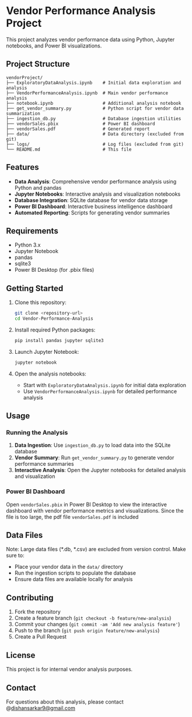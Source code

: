 # Vendor Performance Analysis Project

This project analyzes vendor performance data using Python, Jupyter notebooks, and Power BI visualizations.

## Project Structure

```
vendorProject/
├── ExploratoryDataAnalysis.ipynb    # Initial data exploration and analysis
├── VendorPerformanceAnalysis.ipynb  # Main vendor performance analysis
├── notebook.ipynb                   # Additional analysis notebook
├── get_vendor_summary.py            # Python script for vendor data summarization
├── ingestion_db.py                  # Database ingestion utilities
├── vendorSales.pbix                 # Power BI dashboard
├── vendorSales.pdf                  # Generated report
├── data/                            # Data directory (excluded from git)
├── logs/                            # Log files (excluded from git)
└── README.md                        # This file
```

## Features

- **Data Analysis**: Comprehensive vendor performance analysis using Python and pandas
- **Jupyter Notebooks**: Interactive analysis and visualization notebooks
- **Database Integration**: SQLite database for vendor data storage
- **Power BI Dashboard**: Interactive business intelligence dashboard
- **Automated Reporting**: Scripts for generating vendor summaries

## Requirements

- Python 3.x
- Jupyter Notebook
- pandas
- sqlite3
- Power BI Desktop (for .pbix files)

## Getting Started

1. Clone this repository:
   ```bash
   git clone <repository-url>
   cd Vendor-Performance-Analysis
   ```

2. Install required Python packages:
   ```bash
   pip install pandas jupyter sqlite3
   ```

3. Launch Jupyter Notebook:
   ```bash
   jupyter notebook
   ```

4. Open the analysis notebooks:
   - Start with `ExploratoryDataAnalysis.ipynb` for initial data exploration
   - Use `VendorPerformanceAnalysis.ipynb` for detailed performance analysis

## Usage

### Running the Analysis

1. **Data Ingestion**: Use `ingestion_db.py` to load data into the SQLite database
2. **Vendor Summary**: Run `get_vendor_summary.py` to generate vendor performance summaries
3. **Interactive Analysis**: Open the Jupyter notebooks for detailed analysis and visualization

### Power BI Dashboard

Open `vendorSales.pbix` in Power BI Desktop to view the interactive dashboard with vendor performance metrics and visualizations.
Since the file is too large, the pdf file `vendorSales.pdf` is included

## Data Files

Note: Large data files (*.db, *.csv) are excluded from version control. Make sure to:
- Place your vendor data in the `data/` directory
- Run the ingestion scripts to populate the database
- Ensure data files are available locally for analysis

## Contributing

1. Fork the repository
2. Create a feature branch (`git checkout -b feature/new-analysis`)
3. Commit your changes (`git commit -am 'Add new analysis feature'`)
4. Push to the branch (`git push origin feature/new-analysis`)
5. Create a Pull Request

## License

This project is for internal vendor analysis purposes.

## Contact

For questions about this analysis, please contact @dishansarkar9@gmail.com
